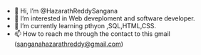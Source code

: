 - 👋 Hi, I’m @HazarathReddySangana
- 👀 I’m interested in Web deveploment and software developer. 
- 🌱 I’m currently learning pthyon ,SQL,HTML,CSS.
- 📫 How to reach me through the contact to this gmail (sanganahazarathreddy@gmail.com) 

<!---
HazarathReddySangana/HazarathReddySangana is a ✨ special ✨ repository because its `README.md` (this file) appears on your GitHub profile.
You can click the Preview link to take a look at your changes.
--->
